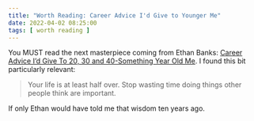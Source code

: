 ```yaml
---
title: "Worth Reading: Career Advice I'd Give to Younger Me"
date: 2022-04-02 08:25:00
tags: [ worth reading ]
---
```

You MUST read the next masterpiece coming from Ethan Banks: [Career Advice I&#8217;d Give To 20, 30 and 40-Something Year Old Me](https://packetpushers.net/blog/career-advice/). I found this bit particularly relevant:

> Your life is at least half over. Stop wasting time doing things other people think are important.

If only Ethan would have told me that wisdom ten years ago.
